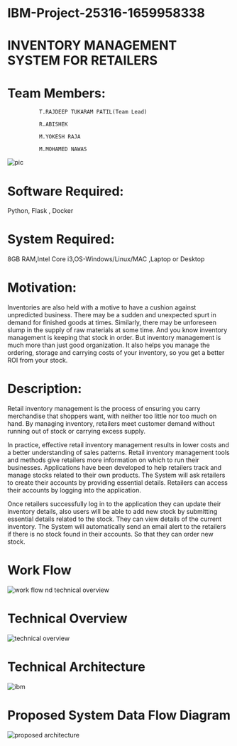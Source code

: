 # IBM-Project-25316-1659958338
# INVENTORY MANAGEMENT SYSTEM FOR RETAILERS


# Team Members:


              T.RAJDEEP TUKARAM PATIL(Team Lead)

              R.ABISHEK

              M.YOKESH RAJA

              M.MOHAMED NAWAS

![pic](https://user-images.githubusercontent.com/114576397/202652916-6c2c8033-96dd-4287-bb07-f91b397284bd.jpg)
# Software Required:
Python, Flask , Docker

# System Required:
8GB RAM,Intel Core i3,OS-Windows/Linux/MAC ,Laptop or Desktop

# Motivation:

Inventories are also held with a motive to have a cushion against unpredicted business. There may be a sudden and unexpected spurt in demand for finished goods at times. Similarly, there may be unforeseen slump in the supply of raw materials at some time. And you know inventory management is keeping that stock in order. But inventory management is much more than just good organization. It also helps you manage the ordering, storage and carrying costs of your inventory, so you get a better ROI from your stock.



# Description:
Retail inventory management is the process of ensuring you carry merchandise that shoppers want, with neither too little nor too much on hand. By managing inventory, retailers meet customer demand without running out of stock or carrying excess supply.


In practice, effective retail inventory management results in lower costs and a better understanding of sales patterns. Retail inventory management tools and methods give retailers more information on which to run their businesses. Applications have been developed to help retailers track and manage stocks related to their own products. The System will ask retailers to create their accounts by providing essential details. Retailers can access their accounts by logging into the application.


Once retailers successfully log in to the application they can update their inventory details, also users will be able to add new stock by submitting essential details related to the stock. They can view details of the current inventory. The System will automatically send an email alert to the retailers if there is no stock found in their accounts.  So that they can order new stock.

# Work Flow
![work flow nd technical overview](https://user-images.githubusercontent.com/114576397/202655972-0e814385-d2e8-4fb5-8467-9a2e7e32d294.png)

# Technical Overview
![technical overview](https://user-images.githubusercontent.com/114576397/202656203-0775795c-11b5-4ca6-8432-3a96f0d700e7.png)

# Technical Architecture
![ibm](https://user-images.githubusercontent.com/114576397/202656433-8898ab9b-97ef-4c3a-ba69-4889a151fe77.jpg)

# Proposed System Data Flow Diagram
![proposed architecture](https://user-images.githubusercontent.com/114576397/202656702-13a5b4c8-83f7-46c8-8498-7121ef4ea0ff.png)
